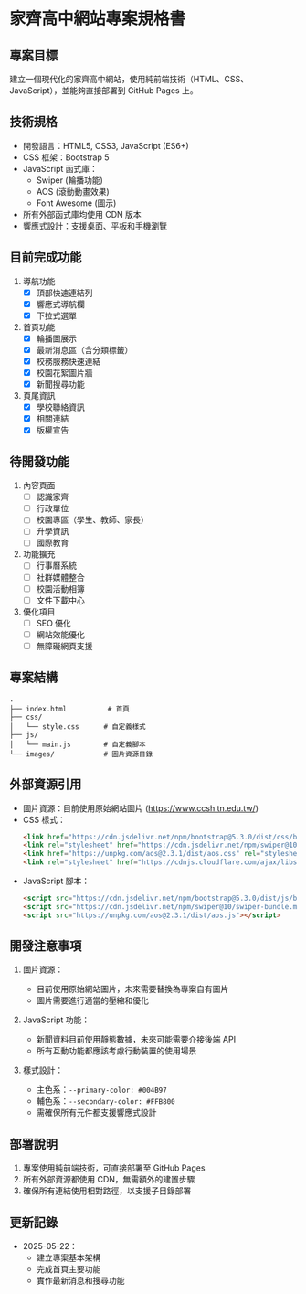 # 家齊高中網站專案規格書

## 專案目標
建立一個現代化的家齊高中網站，使用純前端技術（HTML、CSS、JavaScript），並能夠直接部署到 GitHub Pages 上。

## 技術規格
- 開發語言：HTML5, CSS3, JavaScript (ES6+)
- CSS 框架：Bootstrap 5
- JavaScript 函式庫：
  - Swiper (輪播功能)
  - AOS (滾動動畫效果)
  - Font Awesome (圖示)
- 所有外部函式庫均使用 CDN 版本
- 響應式設計：支援桌面、平板和手機瀏覽

## 目前完成功能
1. 導航功能
   - [x] 頂部快速連結列
   - [x] 響應式導航欄
   - [x] 下拉式選單
   
2. 首頁功能
   - [x] 輪播圖展示
   - [x] 最新消息區（含分類標籤）
   - [x] 校務服務快速連結
   - [x] 校園花絮圖片牆
   - [x] 新聞搜尋功能
   
3. 頁尾資訊
   - [x] 學校聯絡資訊
   - [x] 相關連結
   - [x] 版權宣告

## 待開發功能
1. 內容頁面
   - [ ] 認識家齊
   - [ ] 行政單位
   - [ ] 校園專區（學生、教師、家長）
   - [ ] 升學資訊
   - [ ] 國際教育

2. 功能擴充
   - [ ] 行事曆系統
   - [ ] 社群媒體整合
   - [ ] 校園活動相簿
   - [ ] 文件下載中心

3. 優化項目
   - [ ] SEO 優化
   - [ ] 網站效能優化
   - [ ] 無障礙網頁支援

## 專案結構
```
.
├── index.html          # 首頁
├── css/
│   └── style.css      # 自定義樣式
├── js/
│   └── main.js        # 自定義腳本
└── images/            # 圖片資源目錄
```

## 外部資源引用
- 圖片資源：目前使用原始網站圖片 (https://www.ccsh.tn.edu.tw/)
- CSS 樣式：
  ```html
  <link href="https://cdn.jsdelivr.net/npm/bootstrap@5.3.0/dist/css/bootstrap.min.css" rel="stylesheet">
  <link rel="stylesheet" href="https://cdn.jsdelivr.net/npm/swiper@10/swiper-bundle.min.css">
  <link href="https://unpkg.com/aos@2.3.1/dist/aos.css" rel="stylesheet">
  <link rel="stylesheet" href="https://cdnjs.cloudflare.com/ajax/libs/font-awesome/6.4.0/css/all.min.css">
  ```
- JavaScript 腳本：
  ```html
  <script src="https://cdn.jsdelivr.net/npm/bootstrap@5.3.0/dist/js/bootstrap.bundle.min.js"></script>
  <script src="https://cdn.jsdelivr.net/npm/swiper@10/swiper-bundle.min.js"></script>
  <script src="https://unpkg.com/aos@2.3.1/dist/aos.js"></script>
  ```

## 開發注意事項
1. 圖片資源：
   - 目前使用原始網站圖片，未來需要替換為專案自有圖片
   - 圖片需要進行適當的壓縮和優化

2. JavaScript 功能：
   - 新聞資料目前使用靜態數據，未來可能需要介接後端 API
   - 所有互動功能都應該考慮行動裝置的使用場景

3. 樣式設計：
   - 主色系：`--primary-color: #004B97`
   - 輔色系：`--secondary-color: #FFB800`
   - 需確保所有元件都支援響應式設計

## 部署說明
1. 專案使用純前端技術，可直接部署至 GitHub Pages
2. 所有外部資源都使用 CDN，無需額外的建置步驟
3. 確保所有連結使用相對路徑，以支援子目錄部署

## 更新記錄
- 2025-05-22：
  - 建立專案基本架構
  - 完成首頁主要功能
  - 實作最新消息和搜尋功能